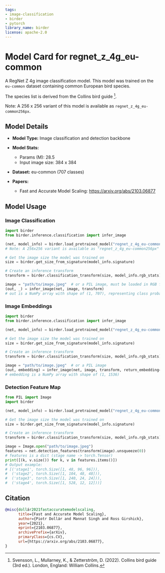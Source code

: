 ```yaml
---
tags:
- image-classification
- birder
- pytorch
library_name: birder
license: apache-2.0
---
```


# Model Card for regnet_z_4g_eu-common

A RegNet Z 4g image classification model. This model was trained on the `eu-common` dataset containing common European bird species.

The species list is derived from the Collins bird guide [^1].

[^1]: Svensson, L., Mullarney, K., & Zetterström, D. (2022). Collins bird guide (3rd ed.). London, England: William Collins.

Note: A 256 x 256 variant of this model is available as `regnet_z_4g_eu-common256px`.

## Model Details

- **Model Type:** Image classification and detection backbone
- **Model Stats:**
    - Params (M): 28.5
    - Input image size: 384 x 384
- **Dataset:** eu-common (707 classes)

- **Papers:**
    - Fast and Accurate Model Scaling: <https://arxiv.org/abs/2103.06877>

## Model Usage

### Image Classification

```python
import birder
from birder.inference.classification import infer_image

(net, model_info) = birder.load_pretrained_model("regnet_z_4g_eu-common", inference=True)
# Note: A 256x256 variant is available as "regnet_z_4g_eu-common256px"

# Get the image size the model was trained on
size = birder.get_size_from_signature(model_info.signature)

# Create an inference transform
transform = birder.classification_transform(size, model_info.rgb_stats)

image = "path/to/image.jpeg"  # or a PIL image, must be loaded in RGB format
(out, _) = infer_image(net, image, transform)
# out is a NumPy array with shape of (1, 707), representing class probabilities.
```

### Image Embeddings

```python
import birder
from birder.inference.classification import infer_image

(net, model_info) = birder.load_pretrained_model("regnet_z_4g_eu-common", inference=True)

# Get the image size the model was trained on
size = birder.get_size_from_signature(model_info.signature)

# Create an inference transform
transform = birder.classification_transform(size, model_info.rgb_stats)

image = "path/to/image.jpeg"  # or a PIL image
(out, embedding) = infer_image(net, image, transform, return_embedding=True)
# embedding is a NumPy array with shape of (1, 1536)
```

### Detection Feature Map

```python
from PIL import Image
import birder

(net, model_info) = birder.load_pretrained_model("regnet_z_4g_eu-common", inference=True)

# Get the image size the model was trained on
size = birder.get_size_from_signature(model_info.signature)

# Create an inference transform
transform = birder.classification_transform(size, model_info.rgb_stats)

image = Image.open("path/to/image.jpeg")
features = net.detection_features(transform(image).unsqueeze(0))
# features is a dict (stage name -> torch.Tensor)
print([(k, v.size()) for k, v in features.items()])
# Output example:
# [('stage1', torch.Size([1, 48, 96, 96])),
#  ('stage2', torch.Size([1, 104, 48, 48])),
#  ('stage3', torch.Size([1, 240, 24, 24])),
#  ('stage4', torch.Size([1, 528, 12, 12]))]
```

## Citation

```bibtex
@misc{dollár2021fastaccuratemodelscaling,
      title={Fast and Accurate Model Scaling},
      author={Piotr Dollár and Mannat Singh and Ross Girshick},
      year={2021},
      eprint={2103.06877},
      archivePrefix={arXiv},
      primaryClass={cs.CV},
      url={https://arxiv.org/abs/2103.06877},
}
```
